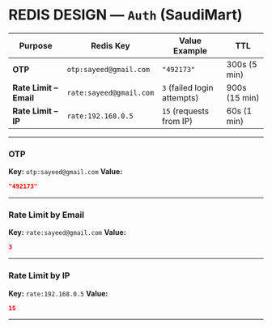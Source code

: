 # REDIS DESIGN — `Auth` (SaudiMart)

| Purpose                | Redis Key               | Value Example               | TTL           |
| ---------------------- | ----------------------- | --------------------------- | ------------- |
| **OTP**                | `otp:sayeed@gmail.com`  | `"492173"`                  | 300s (5 min)  |
| **Rate Limit – Email** | `rate:sayeed@gmail.com` | `3` (failed login attempts) | 900s (15 min) |
| **Rate Limit – IP**    | `rate:192.168.0.5`      | `15` (requests from IP)     | 60s (1 min)   |

---

### OTP

**Key:** `otp:sayeed@gmail.com`
**Value:**

```json
"492173"
```

---

### Rate Limit by Email

**Key:** `rate:sayeed@gmail.com`
**Value:**

```json
3
```

---

### Rate Limit by IP

**Key:** `rate:192.168.0.5`
**Value:**

```json
15
```

---
